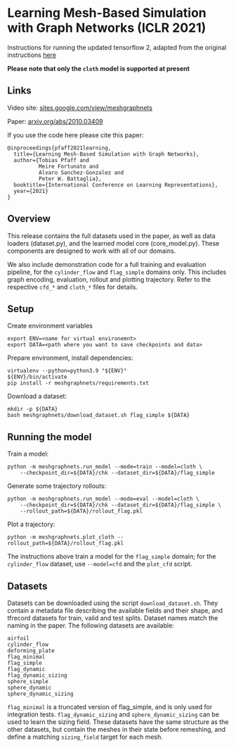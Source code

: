 # Learning Mesh-Based Simulation with Graph Networks (ICLR 2021)

Instructions for running the updated tensorflow 2, adapted from the original instructions [here](https://github.com/deepmind/deepmind-research/tree/master/meshgraphnets)

**Please note that only the `cloth` model is supported at present**

## Links

Video site: [sites.google.com/view/meshgraphnets](https://sites.google.com/view/meshgraphnets)

Paper: [arxiv.org/abs/2010.03409](https://arxiv.org/abs/2010.03409)

If you use the code here please cite this paper:

    @inproceedings{pfaff2021learning,
      title={Learning Mesh-Based Simulation with Graph Networks},
      author={Tobias Pfaff and
              Meire Fortunato and
              Alvaro Sanchez-Gonzalez and
              Peter W. Battaglia},
      booktitle={International Conference on Learning Representations},
      year={2021}
    }

## Overview

This release contains the full datasets used in the paper, as well as data
loaders (dataset.py), and the learned model core (core_model.py).
These components are designed to work with all of our domains.

We also include demonstration code for a full training and evaluation pipeline,
for the `cylinder_flow` and `flag_simple` domains only. This
includes graph encoding, evaluation, rollout and plotting trajectory.
Refer to the respective `cfd_*` and `cloth_*` files for details.

## Setup

Create environment variables

    export ENV=<name for virtual environemnt>
    export DATA=<path where you want to save checkpoints and data>

Prepare environment, install dependencies:

    virtualenv --python=python3.9 "${ENV}"
    ${ENV}/bin/activate
    pip install -r meshgraphnets/requirements.txt

Download a dataset:

    mkdir -p ${DATA}
    bash meshgraphnets/download_dataset.sh flag_simple ${DATA}

## Running the model

Train a model:

    python -m meshgraphnets.run_model --mode=train --model=cloth \
        --checkpoint_dir=${DATA}/chk --dataset_dir=${DATA}/flag_simple

Generate some trajectory rollouts:

    python -m meshgraphnets.run_model --mode=eval --model=cloth \
        --checkpoint_dir=${DATA}/chk --dataset_dir=${DATA}/flag_simple \
        --rollout_path=${DATA}/rollout_flag.pkl

Plot a trajectory:

    python -m meshgraphnets.plot_cloth --rollout_path=${DATA}/rollout_flag.pkl

The instructions above train a model for the `flag_simple` domain; for
the `cylinder_flow` dataset, use `--model=cfd` and the `plot_cfd` script.

## Datasets

Datasets can be downloaded using the script `download_dataset.sh`. They contain
a metadata file describing the available fields and their shape, and tfrecord
datasets for train, valid and test splits.
Dataset names match the naming in the paper.
The following datasets are available:

    airfoil
    cylinder_flow
    deforming_plate
    flag_minimal
    flag_simple
    flag_dynamic
    flag_dynamic_sizing
    sphere_simple
    sphere_dynamic
    sphere_dynamic_sizing

`flag_minimal` is a truncated version of flag_simple, and is only used for
integration tests. `flag_dynamic_sizing` and `sphere_dynamic_sizing` can be
used to learn the sizing field. These datasets have the same structure as
the other datasets, but contain the meshes in their state before remeshing,
and define a matching `sizing_field` target for each mesh.

